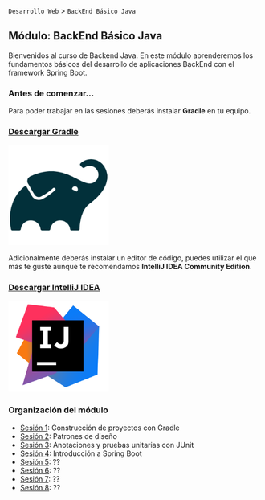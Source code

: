 `Desarrollo Web` > `BackEnd Básico Java`

## Módulo: BackEnd Básico Java

Bienvenidos al curso de Backend Java. En este módulo aprenderemos los fundamentos básicos del desarrollo de aplicaciones BackEnd con el framework Spring Boot.

### Antes de comenzar...

Para poder trabajar en las sesiones deberás instalar **Gradle** en tu equipo.

### [Descargar Gradle](https://gradle.org/install/)

<img src="gradle.png" alt="Gradle" width="200"/>

Adicionalmente deberás instalar un editor de código, puedes utilizar el que más te guste aunque te recomendamos **IntelliJ IDEA Community Edition**.

### [Descargar IntelliJ IDEA](https://www.jetbrains.com/idea/)

<img src="idea.png" alt="IntelliJ IDEA" width="200"/>

### Organización del módulo
 
 - [Sesión 1](Sesion-01): Construcción de proyectos con Gradle
 - [Sesión 2](Sesion-02): Patrones de diseño
 - [Sesión 3](Sesion-03): Anotaciones y pruebas unitarias con JUnit
 - [Sesión 4](Sesion-04): Introducción a Spring Boot
 - [Sesión 5](Sesion-05): ??
 - [Sesión 6](Sesion-06): ??
 - [Sesión 7](Sesion-07): ??
 - [Sesión 8](Sesion-08): ??
